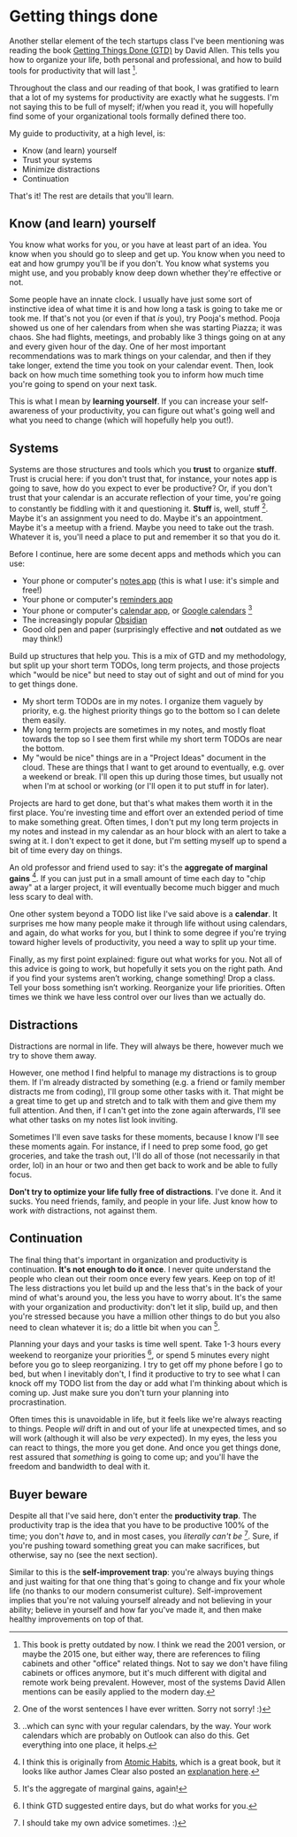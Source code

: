 # Getting things done

Another stellar element of the tech startups class I've been mentioning was reading
the book [Getting Things Done (GTD)](https://www.amazon.com/Getting-Things-Done/dp/0143573195/ref=asc_df_0143573195?mcid=4520c3f89ba03029999249d7148fd777&hvocijid=4131358842499332080-0143573195-&hvexpln=73&tag=hyprod-20&linkCode=df0&hvadid=721245378154&hvpos=&hvnetw=g&hvrand=4131358842499332080&hvpone=&hvptwo=&hvqmt=&hvdev=c&hvdvcmdl=&hvlocint=&hvlocphy=9028751&hvtargid=pla-2281435178778&psc=1) by David Allen. This tells you how to organize
your life, both personal and professional, and how to build tools for productivity that will last [^ref1].

Throughout the class and our reading of that book, I was gratified to learn that a lot of my systems
for productivity are exactly what he suggests. I'm not saying this to be full of myself; if/when you
read it, you will hopefully find some of your organizational tools formally defined there too.

My guide to productivity, at a high level, is:
- Know (and learn) yourself
- Trust your systems
- Minimize distractions
- Continuation

That's it! The rest are details that you'll learn.

## Know (and learn) yourself

You know what works for you, or you have at least part of an idea. You know
when you should go to sleep and get up. You know when you need to eat and
how grumpy you'll be if you don't. You know what systems you might use,
and you probably know deep down whether they're effective or not.

Some people have an innate clock. I usually have just some sort of instinctive
idea of what time it is and how long a task is going to take me or took me.
If that's not you (or even if that *is* you), try Pooja's method. Pooja showed us 
one of her calendars from when she was starting Piazza; it was chaos. She had
flights, meetings, and probably like 3 things going on at any and every given
hour of the day. One of her most important recommendations was to mark things
on your calendar, and then if they take longer, extend the time you took on
your calendar event. Then, look back on how much time something took you to
inform how much time you're going to spend on your next task.

This is what I mean by **learning yourself**. If you can increase your self-
awareness of your productivity, you can figure out what's going well and
what you need to change (which will hopefully help you out!).

## Systems

Systems are those structures and tools which you **trust** to organize **stuff**. Trust is crucial
here: if you don't trust that, for instance, your notes app is going to save, how do you
expect to ever be productive? Or, if you don't trust that your calendar is an accurate
reflection of your time, you're going to constantly be fiddling with it and questioning it.
**Stuff** is, well, stuff [^ref2]. Maybe it's an assignment you need to do.
Maybe it's an appointment. Maybe it's a meetup with a friend. Maybe you need to take out the trash.
Whatever it is, you'll need a place to put and remember it so that you do it.

Before I continue, here are some decent apps and methods which you can use:
- Your phone or computer's [notes app](https://apps.apple.com/us/app/notes/id1110145109) (this is what I use: it's simple and free!)
- Your phone or computer's [reminders app](https://apps.apple.com/us/app/reminders/id1108187841)
- Your phone or computer's [calendar app](https://apps.apple.com/us/app/calendar/id1108185179), or [Google calendars](https://calendar.google.com/calendar/u/0/r) [^ref3]
- The increasingly popular [Obsidian](https://obsidian.md)
- Good old pen and paper (surprisingly effective and **not** outdated as we may think!)

Build up structures that help you. This is a mix of GTD and my methodology, but split up
your short term TODOs, long term projects, and those projects which "would be nice" but need
to stay out of sight and out of mind for you to get things done. 
- My short term TODOs are in my notes. I organize them vaguely by priority, e.g.
the highest priority things go to the bottom so I can delete them easily.
- My long term projects are sometimes in my notes, and mostly float towards the top
so I see them first while my short term TODOs are near the bottom.
- My "would be nice" things are in a "Project Ideas" document in the cloud. These
are things that I want to get around to eventually, e.g. over a weekend or break. I'll
open this up during those times, but usually not when I'm at school or working (or 
I'll open it to put stuff in for later).

Projects are hard to get done, but that's what makes them worth it in the first place.
You're investing time and effort over an extended period of time to make something great.
Often times, I don't put my long term projects in my notes and instead in my calendar as
an hour block with an alert to take a swing at it. I don't expect to get it done, but I'm
setting myself up to spend a bit of time every day on things.

An old professor and friend used to say: it's the **aggregate of marginal gains** [^ref4].
If you can just put in a small amount of time each day to "chip away" at a larger project,
it will eventually become much bigger and much less scary to deal with.

One other system beyond a TODO list like I've said above is a **calendar**. It surprises
me how many people make it through life without using calendars, and again, do what works
for you, but I think to some degree if you're trying toward higher levels of productivity,
you need a way to split up your time.

Finally, as my first point explained: figure out what works for you. Not all of this advice
is going to work, but hopefully it sets you on the right path. And if you find your systems 
aren’t working, change something! Drop a class. Tell your boss something isn’t working. 
Reorganize your life priorities. Often times we think we have less control over our lives 
than we actually do.

## Distractions

Distractions are normal in life. They will always be there, however much
we try to shove them away. 

However, one method I find helpful to manage my distractions is to group
them. If I'm already distracted by something (e.g. a friend or family member
distracts me from coding), I'll group some other tasks with it. That might
be a great time to get up and stretch and to talk with them and give them
my full attention. And then, if I can't get into the zone again afterwards,
I'll see what other tasks on my notes list look inviting.

Sometimes I'll even save tasks for these moments, because I know I'll see
these moments again. For instance, if I need to prep some food, go get groceries,
and take the trash out, I'll do all of those (not necessarily in that order, lol)
in an hour or two and then get back to work and be able to fully focus.

**Don't try to optimize your life fully free of distractions**. I've done it.
And it sucks. You need friends, family, and people in your life. Just know how
to work *with* distractions, not against them.

## Continuation

The final thing that's important in organization and productivity is continuation.
**It's not enough to do it once**. I never quite understand the people who clean out
their room once every few years. Keep on top of it! The less distractions you let
build up and the less that's in the back of your mind of what's around you, the
less you have to worry about. It's the same with your organization and productivity:
don't let it slip, build up, and then you're stressed because you have a million other
things to do but you also need to clean whatever it is; do a little bit when you can [^ref5].

Planning your days and your tasks is time well spent. Take 1-3 hours every weekend to 
reorganize your priorities [^ref6], or spend 5 minutes every night before you go to 
sleep reorganizing. I try to get off my phone before I go to bed, but when I inevitably
don't, I find it productive to try to see what I can knock off my TODO list from the day
or add what I'm thinking about which is coming up. Just make sure you don't turn your 
planning into procrastination.

Often times this is unavoidable in life, but it feels like we're always reacting
to things. People *will* drift in and out of your life at unexpected times, and so
will work (although it will also be *very* expected). In my eyes, the less you can
react to things, the more you get done. And once you get things done, rest assured
that *something* is going to come up; and you'll have the freedom and bandwidth to 
deal with it.

## Buyer beware

Despite all that I've said here, don't enter the **productivity trap**. The productivity
trap is the idea that you have to be productive 100% of the time; you don't *have* to,
and in most cases, you *literally can't be* [^ref7]. Sure, if you're pushing toward something great
you can make sacrifices, but otherwise, say no (see the next section).

Similar to this is the **self-improvement trap**: you're always buying things and just
waiting for that one thing that's going to change and fix your whole life (no thanks to our
modern consumerist culture). Self-improvement implies that you're not valuing yourself already
and not believing in your ability; believe in yourself and how far you've made it, and then
make healthy improvements on top of that.


[^ref1]: This book is pretty outdated by now. I think we read the 2001 version, or maybe the 2015
one, but either way, there are references to filing cabinets and other "office" related things. Not
to say we don't have filing cabinets or offices anymore, but it's much different with digital and
remote work being prevalent. However, most of the systems David Allen mentions can be easily applied to the modern day.

[^ref2]: One of the worst sentences I have ever written. Sorry not sorry! :)

[^ref3]: ..which can sync with your regular calendars, by the way. Your work calendars
which are probably on Outlook can also do this. Get everything into one place, it helps.

[^ref4]: I think this is originally from [Atomic Habits](https://jamesclear.com/atomic-habits), which is a great book, but it 
looks like author James Clear also posted an [explanation here](https://jamesclear.com/wp-content/uploads/2016/08/ABriefGuidetoProcessImprovement-2.pdf).

[^ref5]: It's the aggregate of marginal gains, again!

[^ref6]: I think GTD suggested entire days, but do what works for you.

[^ref7]: I should take my own advice sometimes. :)
